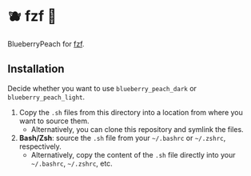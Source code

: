 # 🫐 fzf 🍑

BlueberryPeach for [fzf](https://github.com/junegunn/fzf).

## Installation

Decide whether you want to use `blueberry_peach_dark` or `blueberry_peach_light`.

1. Copy the `.sh` files from this directory into a location from where you want to source them.
   - Alternatively, you can clone this repository and symlink the files.
2. **Bash/Zsh**: source the `.sh` file from your `~/.bashrc` or `~/.zshrc`, respectively.
   - Alternatively, copy the content of the `.sh` file directly into your `~/.bashrc`, `~/.zshrc`, etc.
